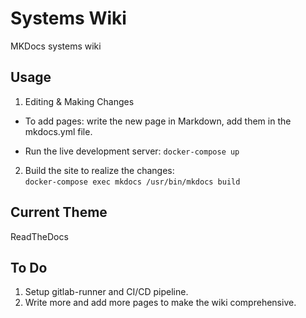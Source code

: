 # Systems Wiki

MKDocs systems wiki 

## Usage
1. Editing & Making Changes
* To add pages: write the new page in Markdown, add them in the mkdocs.yml file. 

* Run the live development server: 
```docker-compose up```

2. Build the site to realize the changes:  
```docker-compose exec mkdocs /usr/bin/mkdocs build```

## Current Theme
ReadTheDocs


## To Do
1. Setup gitlab-runner and CI/CD pipeline.
2. Write more and add more pages to make the wiki comprehensive.
